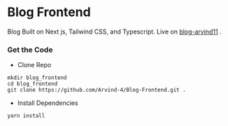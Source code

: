 
# Blog Frontend

Blog Built on Next js, Tailwind CSS, and Typescript. 
Live on [blog-arvind11](https://www.blog-arvind11.ml/) .

### Get the Code

- Clone Repo

```
mkdir blog_frontend
cd blog_frontend
git clone https://github.com/Arvind-4/Blog-Frontend.git .
```
- Install Dependencies

```
yarn install
```
